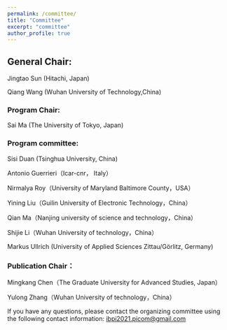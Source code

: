 ```yaml
---
permalink: /committee/
title: "Committee"
excerpt: "committee"
author_profile: true
---
```

## General Chair:
Jingtao Sun (Hitachi, Japan)  

Qiang Wang (Wuhan University of Technology,China) 

### Program Chair:
Sai Ma (The University of Tokyo, Japan)

### Program committee:
Sisi Duan (Tsinghua University, China)

Antonio Guerrieri（Icar-cnr， Italy）

Nirmalya Roy（University of Maryland Baltimore County，USA）

Yining Liu（Guilin University of Electronic Technology，China）

Qian Ma（Nanjing university of science and technology，China）

Shijie Li（Wuhan University of technology，China）

Markus Ullrich (University of Applied Sciences Zittau/Görlitz, Germany)

### Publication Chair：
Mingkang Chen（The Graduate University for Advanced Studies, Japan）

Yulong Zhang（Wuhan University of technology，China）

If you have any questions, please contact the organizing committee using the following contact information: ibpi2021.picom@gmail.com
